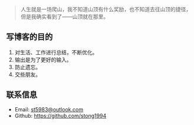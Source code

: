 > 人生就是一场爬山，我不知道山顶有什么奖励，也不知道去往山顶的捷径，但是我确实看到了——山顶就在那里。

## 写博客的目的

1. 对生活、工作进行总结，不断优化。
2. 输出是为了更好的输入。
3. 防止遗忘。
4. 交些朋友。

## 联系信息

- Email: st5983@outlook.com
- Github: https://github.com/stong1994
